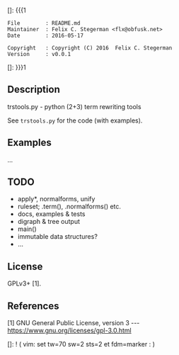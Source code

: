 []: {{{1

    File        : README.md
    Maintainer  : Felix C. Stegerman <flx@obfusk.net>
    Date        : 2016-05-17

    Copyright   : Copyright (C) 2016  Felix C. Stegerman
    Version     : v0.0.1

[]: }}}1

<!-- badge? -->

## Description

trstools.py - python (2+3) term rewriting tools

See `trstools.py` for the code (with examples).

## Examples

...

## TODO

* apply*, normalforms, unify
* ruleset; .term(), .normalforms() etc.
* docs, examples & tests
* digraph & tree output
* main()
* immutable data structures?
* ...

## License

GPLv3+ [1].

## References

[1] GNU General Public License, version 3
--- https://www.gnu.org/licenses/gpl-3.0.html

[]: ! ( vim: set tw=70 sw=2 sts=2 et fdm=marker : )
